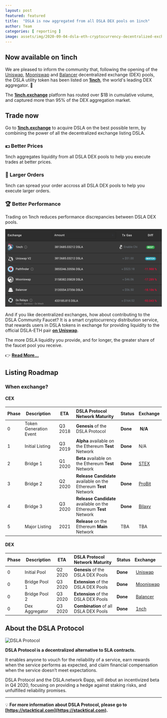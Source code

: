 ```yaml
---
layout: post
featured: featured
title:  "DSLA is now aggregated from all DSLA DEX pools on 1inch"
author: Team
categories: [ reporting ]
image: assets/img/2020-09-04-dsla-eth-cryptocurrency-decentralized-exchange-trading-1inch.jpg
---
```


## Now available on 1inch

We are pleased to inform the community that, following the opening of the [Uniswap](https://uniswap.info/pair/0xd0fbb87e47da9987d345dbdf3a34d4266cf5ebe9), [Mooniswap](https://mooniswap.info/pair/0xd3FE251864dD3D69D47EBB0F530c8541856aA6BB) and [Balancer](https://pools.balancer.exchange/#/pool/0xdff4f867855fd7db4d240b60fd0a88f6a049427a/) decentralized exchange (DEX) pools, the DSLA utility token has been listed on **[1inch](https://1inch.exchange/#/DSLA/ETH)**, the world's leading DEX aggregator. 🎉

The **[1inch.exchange](https://1inch.exchange/#/ETH/DSLA)** platform has routed over $1B in cumulative volume, and captured more than 95% of the DEX aggregation market.

## Trade now

Go to **[1inch.exchange](https://1inch.exchange/#/ETH/DSLA)** to acquire DSLA on the best possible term, by combining the power of all the decentralized exchange listing DSLA.

### 💵 Better Prices

1inch aggregates liquidity from all DSLA DEX pools to help you execute trades at better prices.

### 👝 Larger Orders

1inch can spread your order accross all DSLA DEX pools to help you execute larger orders.

### 🏆 Better Performance

Trading on 1inch reduces performance discrepancies between DSLA DEX pools.

![DSLA on 1inch.exchange](/assets/img/2020-09-04-dsla-eth-cryptocurrency-decentralized-exchange-trading-1inch-screenshot.png)

And if you like decentralized exchanges, how about contributing to the DSLA Community Faucet? It is a smart cryptocurrency distribution service, that rewards users in DSLA tokens in exchange for providing liquidity to the official DSLA-ETH pair **[on Uniswap](https://uniswap.info/pair/0xd0fbb87e47da9987d345dbdf3a34d4266cf5ebe9)**. 

The more DSLA liquidity you provide, and for longer, the greater share of the faucet pool you receive.

👉 **[Read More...](https://readme.stacktical.com/dsla-community-faucet)**

## Listing Roadmap
### When exchange?

#### CEX 

| Phase        | Description           | ETA           | DSLA Protocol Network Maturity | Status           | Exchange 
| :------------- | :------------- | :------------- | :------------- | :------------- | :------------- |
| 0 | Token Generation Event| Q3 2018 | **Genesis** of the DSLA Protocol | **Done** | **N/A**
| 1 | Initial Listing | Q3 2019 | **Alpha** available on the Ethereum **Test** Network | **Done** | N/A
| 2 | Bridge 1 | Q1 2020 | **Beta** available on the Ethereum **Test** Network  | **Done** | [STEX](https://app.stex.com/en/trade/pair/ETH/DSLA/1)
| 3 | Bridge 2 | Q2 2020 | **Release Candidate** available on the Ethereum **Test** Network  | **Done** | [ProBit](https://www.probit.com/app/exchange/DSLA-USDT)
| 4 | Bridge 3 | Q3 2020 | **Release Candidate** available on the Ethereum **Test** Network  | **Done**  | [Bilaxy](https://bilaxy.com/trade/DSLA_USDT)
| 5 | Major Listing | 2021 | **Release** on the Ethereum **Main** Network | TBA | TBA

#### DEX

| Phase        | Description           | ETA           | DSLA Protocol Network Maturity | Status           | Exchange 
| :------------- | :------------- | :------------- | :------------- | :------------- | :------------- |
| 0 | Initial Pool | Q2 2020 | **Genesis** of the DSLA DEX Pools | **Done** | [Uniswap](https://uniswap.info/pair/0xd0fbb87e47da9987d345dbdf3a34d4266cf5ebe9)
| 0 | Bridge Pool 1 | Q3 2020 | **Extension** of the DSLA DEX Pools | **Done** | [Mooniswap](https://mooniswap.info/pair/0xd3FE251864dD3D69D47EBB0F530c8541856aA6BB)
| 0 | Bridge Pool 2 | Q3 2020 | **Extension** of the DSLA DEX Pools | **Done** | [Balancer](https://pools.balancer.exchange/#/pool/0xdff4f867855fd7db4d240b60fd0a88f6a049427a/)
| 0 | Dex Aggregator | Q3 2020 | **Combination** of all DSLA DEX Pools | **Done** | [1nch](https://1inch.exchange/#/ETH/DSLA)

## About the DSLA Protocol

![DSLA Protocol](https://storage.googleapis.com/stacktical-public/dsla-protocol_by_stacktical.png) 

**DSLA Protocol is a decentralized alternative to SLA contracts.**

It enables anyone to vouch for the reliability of a service, earn rewards when the service performs as expected, and claim financial compensation when the service doesn’t meet expectations. 

DSLA Protocol and the DSLA.network Ðapp, will debut an incentivized beta in Q4 2020, focusing on providing a hedge against staking risks, and unfulfilled reliability promises.

---

💡 **For more information about DSLA Protocol, please go to [https://stacktical.com](https://stacktical.com).**





